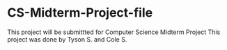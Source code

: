# CS-Midterm-Project-file
This project will be submittted for Computer Science Midterm Project
This project was done by Tyson S. and Cole S.
